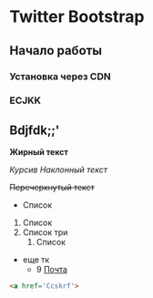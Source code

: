 # Twitter Bootstrap
## Начало работы
### Установка через CDN
### ECJKK
## Bdjfdk;;'
**Жирный текст**

*Курсив Наклонный текст* 

~~Перечеркнутый текст~~
* Список
1. Список 
1. Список три
   1. Список 
* еще тк 
  * 9
[Почта](https://mail.ru)

``` html
<a href='Ccskrf'> 
```